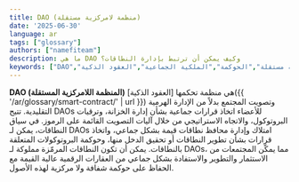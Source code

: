 ```yaml
---
title: DAO (منظمة لامركزية مستقلة)
date: '2025-06-30'
language: ar
tags: ["glossary"]
authors: ["namefiteam"]
description: ما هي DAO وكيف يمكن أن ترتبط بإدارة النطاقات؟
keywords: ["DAO","منظمة لامركزية مستقلة","الحوكمة","الملكية الجماعية","العقود الذكية"]
---
```



**DAO (المنظمة اللامركزية المستقلة)** هي منظمة تحكمها [العقود الذكية]({{ '/ar/glossary/smart-contract/' | url }}) وتصويت المجتمع بدلاً من الإدارة الهرمية التقليدية. تتيح DAOs للأعضاء اتخاذ قرارات جماعية بشأن إدارة الخزانة، وترقيات البروتوكول، والاتجاه الاستراتيجي من خلال آليات التصويت القائمة على الرموز. في سياق النطاقات، يمكن لـ DAOs امتلاك وإدارة محافظ نطاقات قيمة بشكل جماعي، واتخاذ قرارات بشأن تطوير النطاقات أو تحقيق الدخل منها، وحوكمة البروتوكولات المتعلقة بالنطاقات. يمكن أن تكون النطاقات المرمّزة مملوكة لـ DAOs، مما يمكّن المجتمعات من الاستثمار والتطوير والاستفادة بشكل جماعي من العقارات الرقمية عالية القيمة مع الحفاظ على حوكمة شفافة ولا مركزية لهذه الأصول.
